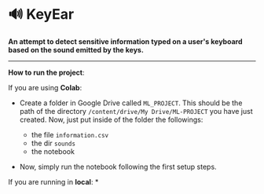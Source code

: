 # 🔊 KeyEar

**An attempt to detect sensitive information typed on a user's keyboard based on the sound emitted by the keys.**

----------------------------
**How to run the project**:

If you are using **Colab**:
* Create a folder in Google Drive called `ML_PROJECT`. This should be the path of the directory `/content/drive/My Drive/ML-PROJECT` you have just created. Now, just put inside of the folder the followings:
    * the file `information.csv`
    * the dir `sounds`
    * the notebook
 
* Now, simply run the notebook following the first setup steps.


If you are running in **local**:
* 
